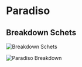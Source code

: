 # Paradiso

<h2>Breakdown Schets</h2>

![Breakdown Schets](https://github.com/WeLeBro/Paradiso/blob/d25d523af2f3bb4f90575cbe04f96e8a074de854/paradiso-breakdown.jpg)

![Paradiso Breakdown](https://github.com/user-attachments/assets/517b09f0-d996-4414-92ec-566f0945d494)
